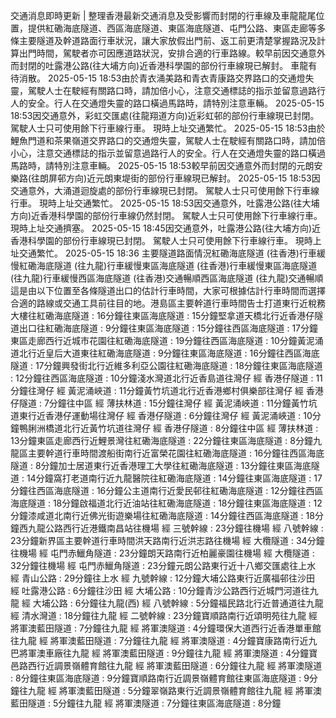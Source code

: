 交通消息即時更新 | 整理香港最新交通消息及受影響而封閉的行車線及車龍龍尾位置，提供紅磡海底隧道、西區海底隧道、東區海底隧道、屯門公路、東區走廊等多條主要隧道及幹道路面行車狀況，讓大家放假出門前、返工前更清楚掌握路況及計算出門時間，駕駛者亦可因應道路狀況，安排合適的行車路線。較早前因交通意外而封閉的吐露港公路(往大埔方向)近香港科學園的部份行車線現已解封。 車龍有待消散。 2025-05-15 18:53由於青衣涌美路和青衣青康路交界路口的交通燈失靈，駕駛人士在駛經有關路口時，請加倍小心，注意交通標誌的指示並留意過路行人的安全。行人在交通燈失靈的路口橫過馬路時，請特別注意車輛。 2025-05-15 18:53因交通意外，彩虹交匯處(往龍翔道方向)近彩虹邨的部份行車線現已封閉。 駕駛人士只可使用餘下行車線行車。 現時上址交通繁忙。 2025-05-15 18:53由於鯉魚門道和茶果嶺道交界路口的交通燈失靈，駕駛人士在駛經有關路口時，請加倍小心，注意交通標誌的指示並留意過路行人的安全。行人在交通燈失靈的路口橫過馬路時，請特別注意車輛。 2025-05-15 18:53較早前因交通意外而封閉的元朗安樂路(往朗屏邨方向)近元朗東堤街的部份行車線現已解封。 2025-05-15 18:53因交通意外，大涌道迴旋處的部份行車線現已封閉。 駕駛人士只可使用餘下行車線行車。 現時上址交通繁忙。 2025-05-15 18:53因交通意外，吐露港公路(往大埔方向)近香港科學園的部份行車線仍然封閉。 駕駛人士只可使用餘下行車線行車。 現時上址交通擠塞。 2025-05-15 18:45因交通意外，吐露港公路(往大埔方向)近香港科學園的部份行車線現已封閉。 駕駛人士只可使用餘下行車線行車。 現時上址交通繁忙。 2025-05-15 18:36 主要隧道路面情況紅磡海底隧道 (往香港)行車緩慢紅磡海底隧道 (往九龍)行車緩慢東區海底隧道 (往香港)行車緩慢東區海底隧道 (往九龍)行車緩慢西區海底隧道 (往香港)交通暢順西區海底隧道 (往九龍)交通暢順這是由以下位置至各條隧道出口的估計行車時間，大家可根據估計行車時間而選擇合適的路線或交通工具前往目的地。港島區主要幹道行車時間告士打道東行近稅務大樓往紅磡海底隧道 : 16分鐘往東區海底隧道 : 15分鐘堅拿道天橋北行近香港仔隧道出口往紅磡海底隧道 : 9分鐘往東區海底隧道 : 15分鐘往西區海底隧道 : 17分鐘東區走廊西行近城市花園往紅磡海底隧道 : 19分鐘往西區海底隧道 : 10分鐘黃泥涌道北行近皇后大道東往紅磡海底隧道 : 9分鐘往東區海底隧道 : 16分鐘往西區海底隧道 : 17分鐘興發街北行近維多利亞公園往紅磡海底隧道 : 18分鐘往東區海底隧道 : 12分鐘往西區海底隧道 : 10分鐘淺水灣道北行近香島道往灣仔 經 香港仔隧道 : 11分鐘往灣仔 經 黃泥涌峽道 : 11分鐘黃竹坑道北行近香港鄉村俱樂部往灣仔 經 香港仔隧道 : 7分鐘往中區 經 薄扶林道 : 15分鐘往灣仔 經 黃泥涌峽道 : 11分鐘黃竹坑道東行近香港仔運動場往灣仔 經 香港仔隧道 : 6分鐘往灣仔 經 黃泥涌峽道 : 10分鐘鴨脷洲橋道北行近黃竹坑道往灣仔 經 香港仔隧道 : 8分鐘往中區 經 薄扶林道 : 13分鐘東區走廊西行近鯉景灣往紅磡海底隧道 : 22分鐘往東區海底隧道 : 8分鐘九龍區主要幹道行車時間渡船街南行近富榮花園往紅磡海底隧道 : 16分鐘往西區海底隧道 : 8分鐘加士居道東行近香港理工大學往紅磡海底隧道 : 13分鐘往東區海底隧道 : 14分鐘窩打老道南行近九龍醫院往紅磡海底隧道 : 14分鐘往東區海底隧道 : 17分鐘往西區海底隧道 : 16分鐘公主道南行近愛民邨往紅磡海底隧道 : 12分鐘往西區海底隧道 : 18分鐘啟福道北行近油站往紅磡海底隧道 : 18分鐘往東區海底隧道 : 12分鐘漆咸道北南行近佛光街遊樂場往紅磡海底隧道 : 14分鐘往西區海底隧道 : 18分鐘西九龍公路西行近港鐵南昌站往機場 經 三號幹線 : 23分鐘往機場 經 八號幹線 : 23分鐘新界區主要幹道行車時間洪天路南行近洪志路往機場 經 大欖隧道 : 34分鐘往機場 經 屯門赤鱲角隧道 : 23分鐘朗天路南行近柏麗豪園往機場 經 大欖隧道 : 32分鐘往機場 經 屯門赤鱲角隧道 : 23分鐘元朗公路東行近十八鄉交匯處往上水 經 青山公路 : 29分鐘往上水 經 九號幹線 : 12分鐘大埔公路東行近廣福邨往沙田 經 吐露港公路 : 6分鐘往沙田 經 大埔公路 : 10分鐘青沙公路西行近城門河道往九龍 經 大埔公路 : 6分鐘往九龍(西) 經 八號幹線 : 5分鐘福民路北行近普通道往九龍 經 清水灣道 : 18分鐘往九龍 經 二號幹線 : 23分鐘寶順路南行近頌明苑往九龍 經 將軍澳藍田隧道 : 7分鐘往九龍 經 將軍澳隧道 : 4分鐘環保大道西行近香港單車館往九龍 經 將軍澳藍田隧道 : 7分鐘往九龍 經 將軍澳隧道 : 4分鐘寶康路南行近九巴將軍澳車廠往九龍 經 將軍澳藍田隧道 : 9分鐘往九龍 經 將軍澳隧道 : 4分鐘寶邑路西行近調景嶺體育館往九龍 經 將軍澳藍田隧道 : 6分鐘往九龍 經 將軍澳隧道 : 8分鐘往東區海底隧道 : 9分鐘寶順路南行近調景嶺體育館往東區海底隧道 : 9分鐘往九龍 經 將軍澳藍田隧道 : 5分鐘翠嶺路東行近調景嶺體育館往九龍 經 將軍澳藍田隧道 : 5分鐘往九龍 經 將軍澳隧道 : 7分鐘往東區海底隧道 : 8分鐘